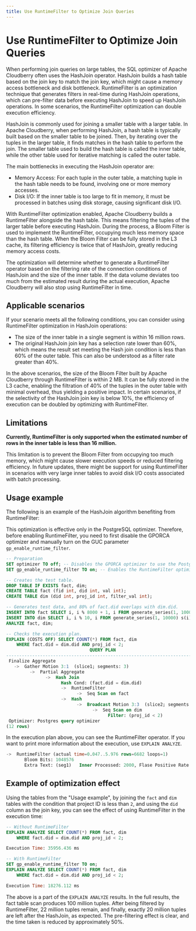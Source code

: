 ```yaml
---
title: Use RuntimeFilter to Optimize Join Queries
---
```


# Use RuntimeFilter to Optimize Join Queries

When performing join queries on large tables, the SQL optimizer of Apache Cloudberry often uses the HashJoin operator. HashJoin builds a hash table based on the join key to match the join key, which might cause a memory access bottleneck and disk bottleneck. RuntimeFilter is an optimization technique that generates filters in real-time during HashJoin operations, which can pre-filter data before executing HashJoin to speed up HashJoin operations. In some scenarios, the RuntimeFilter optimization can double execution efficiency.

HashJoin is commonly used for joining a smaller table with a larger table. In Apache Cloudberry, when performing HashJoin, a hash table is typically built based on the smaller table to be joined. Then, by iterating over the tuples in the larger table, it finds matches in the hash table to perform the join. The smaller table used to build the hash table is called the inner table, while the other table used for iterative matching is called the outer table.

The main bottlenecks in executing the HashJoin operator are:

- Memory Access: For each tuple in the outer table, a matching tuple in the hash table needs to be found, involving one or more memory accesses.
- Disk I/O: If the inner table is too large to fit in memory, it must be processed in batches using disk storage, causing significant disk I/O.

With RuntimeFilter optimization enabled, Apache Cloudberry builds a RuntimeFilter alongside the hash table. This means filtering the tuples of the larger table before executing HashJoin. During the process, a Bloom Filter is used to implement the RuntimeFilter, occupying much less memory space than the hash table. When the Bloom Filter can be fully stored in the L3 cache, its filtering efficiency is twice that of HashJoin, greatly reducing memory access costs.

The optimization will determine whether to generate a RuntimeFilter operator based on the filtering rate of the connection conditions of HashJoin and the size of the inner table. If the data volume deviates too much from the estimated result during the actual execution, Apache Cloudberry will also stop using RuntimeFilter in time.

## Applicable scenarios

If your scenario meets all the following conditions, you can consider using RuntimeFilter optimization in HashJoin operations:

- The size of the inner table in a single segment is within 16 million rows.
- The original HashJoin join key has a selection rate lower than 60%, which means the result set meeting the Hash join condition is less than 60% of the outer table. This can also be understood as a filter rate greater than 40%.

In the above scenarios, the size of the Bloom Filter built by Apache Cloudberry through RuntimeFilter is within 2 MB. It can be fully stored in the L3 cache, enabling the filtration of 40% of the tuples in the outer table with minimal overhead, thus yielding a positive impact. In certain scenarios, if the selectivity of the HashJoin join key is below 10%, the efficiency of execution can be doubled by optimizing with RuntimeFilter.

## Limitations

**Currently, RuntimeFilter is only supported when the estimated number of rows in the inner table is less than 16 million.**

This limitation is to prevent the Bloom Filter from occupying too much memory, which might cause slower execution speeds or reduced filtering efficiency. In future updates, there might be support for using RuntimeFilter in scenarios with very large inner tables to avoid disk I/O costs associated with batch processing.

## Usage example

The following is an example of the HashJoin algorithm benefiting from RuntimeFilter:

This optimization is effective only in the PostgreSQL optimizer. Therefore, before enabling RuntimeFilter, you need to first disable the GPORCA optimizer and manually turn on the GUC parameter `gp_enable_runtime_filter`.

```sql
-- Preparation
SET optimizer TO off; -- Disables the GPORCA optimizer to use the PostgreSQL optimizer.
SET gp_enable_runtime_filter TO on; -- Enables the RuntimeFilter optimization.

-- Creates the test table.
DROP TABLE IF EXISTS fact, dim;
CREATE TABLE fact (fid int, did int, val int);
CREATE TABLE dim (did int, proj_id int, filter_val int);

-- Generates test data, and 80% of fact.did overlaps with dim.did.
INSERT INTO fact SELECT i, i % 8000 + 1, i FROM generate_series(1, 100000) s(i);
INSERT INTO dim SELECT i, i % 10, i FROM generate_series(1, 10000) s(i);
ANALYZE fact, dim;

-- Checks the execution plan.
EXPLAIN (COSTS OFF) SELECT COUNT(*) FROM fact, dim
    WHERE fact.did = dim.did AND proj_id < 2;
                                QUERY PLAN
---------------------------------------------------------------------------
 Finalize Aggregate
   ->  Gather Motion 3:1  (slice1; segments: 3)
         ->  Partial Aggregate
               ->  Hash Join
                     Hash Cond: (fact.did = dim.did)
                     ->  RuntimeFilter
                           ->  Seq Scan on fact
                     ->  Hash
                           ->  Broadcast Motion 3:3  (slice2; segments: 3)
                                 ->  Seq Scan on dim
                                       Filter: (proj_id < 2)
 Optimizer: Postgres query optimizer
(12 rows)
```

In the execution plan above, you can see the RuntimeFilter operator. If you want to print more information about the execution, use `EXPLAIN ANALYZE`.

```sql
->  RuntimeFilter (actual time=0.047..5.976 rows=6682 loops=1)
       Bloom Bits: 1048576
       Extra Text: (seg1)   Inner Processed: 2000, Flase Positive Rate: 0.000000
```

## Example of optimization effect

Using the tables from the "Usage example", by joining the `fact` and `dim` tables with the condition that project ID is less than `2`, and using the `did` column as the join key, you can see the effect of using RuntimeFilter in the execution time:

```sql
-- Without RuntimeFilter
EXPLAIN ANALYZE SELECT COUNT(*) FROM fact, dim
    WHERE fact.did = dim.did AND proj_id < 2;

Execution Time: 35956.436 ms

-- With RuntimeFilter
SET gp_enable_runtime_filter TO on;
EXPLAIN ANALYZE SELECT COUNT(*) FROM fact, dim
    WHERE fact.did = dim.did AND proj_id < 2;

Execution Time: 18276.112 ms
```

The above is a part of the `EXPLAIN ANALYZE` results. In the full results, the fact table scan produces 100 million tuples. After being filtered by RuntimeFilter, 22 million tuples remain, and finally, exactly 20 million tuples are left after the HashJoin, as expected. The pre-filtering effect is clear, and the time taken is reduced by approximately 50%.
